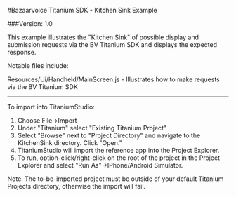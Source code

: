#Bazaarvoice Titanium SDK - Kitchen Sink Example

###Version: 1.0

This example illustrates the "Kitchen Sink" of possible display and submission requests via the BV Titanium SDK and displays the expected response.

Notable files include:

Resources/Ui/Handheld/MainScreen.js - Illustrates how to make requests via the BV Titanium SDK

---

To import into TitaniumStudio:

1. Choose File->Import
2. Under "Titanium" select "Existing Titanium Project"
3. Select "Browse" next to "Project Directory" and navigate to the KitchenSink directory.  Click "Open."
4. TitaniumStudio will import the reference app into the Project Explorer.  
5. To run, option-click/right-click on the root of the project in the Project Explorer and select "Run As"->IPhone/Android Simulator. 


Note: The to-be-imported project must be outside of your default Titanium Projects directory, otherwise the import will fail.